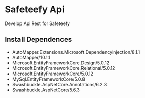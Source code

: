 # Safeteefy Api
Develop Api Rest for Safeteefy

## Install Dependences
* AutoMapper.Extensions.Microsoft.Dependencylnjection/8.1.1
* AutoMapper/10.1.1
* Microsoft.EntityFrameworkCore.Design/5.0.12
* Microsoft.EntityFrameworkCore.Relational/5.0.12
* Microsoft.EntityFrameworkCore/5.0.12
* MySql.EntityFrameworkCore/5.0.8
* Swashbuckle.AspNetCore.Annotations/6.2.3
* Swashbuckle.AspNetCore/5.6.3
